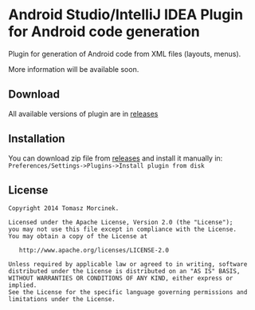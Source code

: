 Android Studio/IntelliJ IDEA Plugin for Android code generation
================

Plugin for generation of Android code from XML files (layouts, menus).

More information will be available soon.


Download
-------

All available versions of plugin are in [releases](https://github.com/tmorcinek/android-codegenerator-plugin-intellij/releases)


Installation
-------
You can download zip file from [releases](https://github.com/tmorcinek/android-codegenerator-plugin-intellij/releases) and install it manually in:  
`Preferences/Settings->Plugins->Install plugin from disk` 

License
-------

    Copyright 2014 Tomasz Morcinek.

    Licensed under the Apache License, Version 2.0 (the "License");
    you may not use this file except in compliance with the License.
    You may obtain a copy of the License at

       http://www.apache.org/licenses/LICENSE-2.0

    Unless required by applicable law or agreed to in writing, software
    distributed under the License is distributed on an "AS IS" BASIS,
    WITHOUT WARRANTIES OR CONDITIONS OF ANY KIND, either express or implied.
    See the License for the specific language governing permissions and
    limitations under the License.
